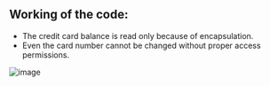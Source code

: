 ## Working of the code:

* The credit card balance is read only because of encapsulation.
* Even the card number cannot be changed without proper access permissions.
  

![image](https://github.com/ISHA-2112/ISHA-DESAI-ISS-ASSIGNMENT/assets/89999331/fff800a9-fe66-45c4-9453-531ba2ea5d89)

